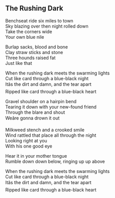 ## The Rushing Dark

Benchseat ride six miles to town\
Sky blazing over then night rolled down\
Take the corners wide\
Your own blue nile  

Burlap sacks, blood and bone\
Clay straw sticks and stone\
Three hounds raised fat\
Just like that

When the rushing dark meets the swarming lights\
Cut like card through a blue-black night\
Itâs the dirt and damn, and the tear apart\
Ripped like card through a blue-black heart  

Gravel shoulder on a hairpin bend\
Tearing it down with your new-found friend\
Through the blare and shout\
Weâre gonna drown it out  

Milkweed stench and a crooked smile\
Wind rattled that place all through the night\
Looking right at you\
With his one good eye  

Hear it in your mother tongue\
Rumble down down below, ringing up up above

When the rushing dark meets the swarming lights\
Cut like card through a blue-black night\
Itâs the dirt and damn, and the tear apart\
Ripped like card through a blue-black heart
